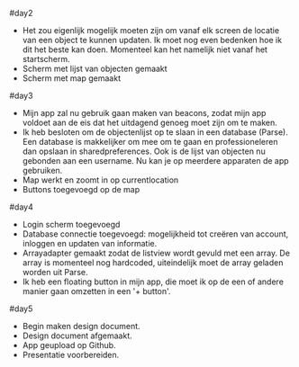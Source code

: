 #day2

- Het zou eigenlijk mogelijk moeten zijn om vanaf elk screen de locatie van een object te kunnen updaten. Ik moet nog even bedenken hoe ik dit het beste kan doen. Momenteel kan het namelijk niet vanaf het startscherm. 
- Scherm met lijst van objecten gemaakt
- Scherm met map gemaakt

#day3

- Mijn app zal nu gebruik gaan maken van beacons, zodat mijn app voldoet aan de eis dat het uitdagend genoeg moet zijn om te maken.
- Ik heb besloten om de objectenlijst op te slaan in een database (Parse). Een database is makkelijker om mee om te gaan en professioneleren dan opslaan in sharedpreferences. Ook is de lijst van objecten nu gebonden aan een username. Nu kan je op meerdere apparaten de app gebruiken.
- Map werkt en zoomt in op currentlocation
- Buttons toegevoegd op de map


#day4

- Login scherm toegevoegd
- Database connectie toegevoegd: mogelijkheid tot creëren van account, inloggen en updaten van informatie.
- Arrayadapter gemaakt zodat de listview wordt gevuld met een array. De array is momenteel nog hardcoded, uiteindelijk moet de array geladen worden uit Parse.
- Ik heb een floating button in mijn app, die moet ik op de een of andere manier gaan omzetten in een '+ button'.

#day5

- Begin maken design document.
- Design document afgemaakt.
- App geupload op Github.
- Presentatie voorbereiden.




